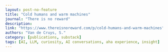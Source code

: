 ```yaml
---
layout: post-no-feature
title: "Cold humans and warm machines"
journal: "There is no reward"
description: 
link: "https://www.thereisnoreward.com/p/cold-humans-and-warm-machines"
authors: "Van de Cruys, S."
category: [publications, substack]
tags: [AI, LLM, curiosity, AI conversations, aha experience, insight]
---
```

 
